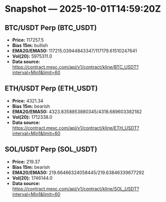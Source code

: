 # Snapshot — 2025-10-01T14:59:20Z

## BTC/USDT Perp (BTC_USDT)
- **Price:** 117257.5
- **Bias 15m:** bullish
- **EMA20/EMA50:** 117215.03944843347/117179.61510247641
- **Vol(20):** 5975311.0
- **Data source:** https://contract.mexc.com/api/v1/contract/kline/BTC_USDT?interval=Min1&limit=60

## ETH/USDT Perp (ETH_USDT)
- **Price:** 4321.34
- **Bias 15m:** bearish
- **EMA20/EMA50:** 4323.8358853880345/4318.689603382182
- **Vol(20):** 1712338.0
- **Data source:** https://contract.mexc.com/api/v1/contract/kline/ETH_USDT?interval=Min1&limit=60

## SOL/USDT Perp (SOL_USDT)
- **Price:** 219.37
- **Bias 15m:** bearish
- **EMA20/EMA50:** 219.66466324058445/219.63846339677292
- **Vol(20):** 1746144.0
- **Data source:** https://contract.mexc.com/api/v1/contract/kline/SOL_USDT?interval=Min1&limit=60
